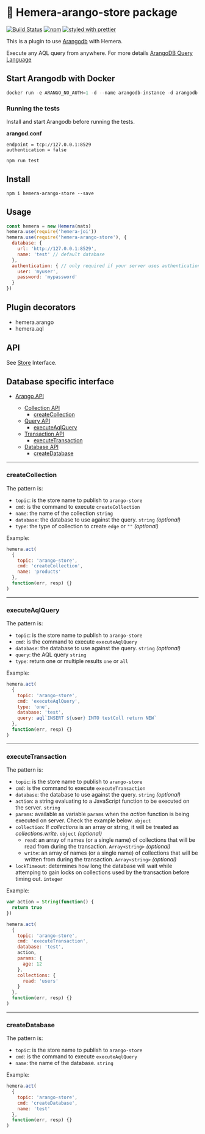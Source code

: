 # :avocado: Hemera-arango-store package

[![Build Status](https://travis-ci.org/hemerajs/hemera-arango-store.svg?branch=master)](https://travis-ci.org/hemerajs/hemera-arango-store)
[![npm](https://img.shields.io/npm/v/hemera-arango-store.svg?maxAge=3600)](https://www.npmjs.com/package/hemera-arango-store)
[![styled with prettier](https://img.shields.io/badge/styled_with-prettier-ff69b4.svg)](#badge)

This is a plugin to use [Arangodb](https://github.com/arangodb) with Hemera.

Execute any AQL query from anywhere. For more details [ArangoDB Query Language](https://www.arangodb.com/why-arangodb/sql-aql-comparison/)

## Start Arangodb with Docker

```js
docker run -e ARANGO_NO_AUTH=1 -d --name arangodb-instance -d arangodb -p 8529:8529
```

### Running the tests

Install and start Arangodb before running the tests.

**arangod.conf**

```
endpoint = tcp://127.0.0.1:8529
authentication = false
```

```
npm run test
```

## Install

```
npm i hemera-arango-store --save
```

## Usage

```js
const hemera = new Hemera(nats)
hemera.use(require('hemera-joi'))
hemera.use(require('hemera-arango-store'), {
  database: {
    url: 'http://127.0.0.1:8529',
    name: 'test' // default database
  },
  authentication: { // only required if your server uses authentication
    user: 'myuser',
    password: 'mypassword'
  }
})
```

## Plugin decorators

* hemera.arango
* hemera.aql

## API

See [Store](https://github.com/hemerajs/hemera/tree/master/packages/hemera-store) Interface.

## Database specific interface

* [Arango API](#arango-api)

  * [Collection API](#collection-api)
    * [createCollection](#createcollection)
  * [Query API](#query-api)
    * [executeAqlQuery](#executeaqlquery)
  * [Transaction API](#transaction-api)
    * [executeTransaction](#executetransaction)
  * [Database API](#database-api)
    * [createDatabase](#createdatabase)

---

### createCollection

The pattern is:

* `topic`: is the store name to publish to `arango-store`
* `cmd`: is the command to execute `createCollection`
* `name`: the name of the collection `string`
* `database`: the database to use against the query. `string` _(optional)_
* `type`: the type of collection to create `edge` or `""` _(optional)_

Example:

```js
hemera.act(
  {
    topic: 'arango-store',
    cmd: 'createCollection',
    name: 'products'
  },
  function(err, resp) {}
)
```

---

### executeAqlQuery

The pattern is:

* `topic`: is the store name to publish to `arango-store`
* `cmd`: is the command to execute `executeAqlQuery`
* `database`: the database to use against the query. `string` _(optional)_
* `query`: the AQL query `string`
* `type`: return one or multiple results `one` or `all`

Example:

```js
hemera.act(
  {
    topic: 'arango-store',
    cmd: 'executeAqlQuery',
    type: 'one',
    database: 'test',
    query: aql`INSERT ${user} INTO testColl return NEW`
  },
  function(err, resp) {}
)
```

---

### executeTransaction

The pattern is:

* `topic`: is the store name to publish to `arango-store`
* `cmd`: is the command to execute `executeTransaction`
* `database`: the database to use against the query. `string` _(optional)_
* `action`: a string evaluating to a JavaScript function to be executed on the server. `string`
* `params`: available as variable `params` when the _action_ function is being executed on server. Check the example below. `object`
* `collection`: If _collections_ is an array or string, it will be treated as _collections.write_. `object` _(optional)_
  * `read`: an array of names (or a single name) of collections that will be read from during the transaction. `Array<string>` _(optional)_
  * `write`: an array of names (or a single name) of collections that will be written from during the transaction. `Array<string>` _(optional)_
* `lockTimeout`: determines how long the database will wait while attemping to gain locks on collections used by the transaction before timing out.
  `integer`

Example:

```js
var action = String(function() {
  return true
})

hemera.act(
  {
    topic: 'arango-store',
    cmd: 'executeTransaction',
    database: 'test',
    action,
    params: {
      age: 12
    },
    collections: {
      read: 'users'
    }
  },
  function(err, resp) {}
)
```

---

### createDatabase

The pattern is:

* `topic`: is the store name to publish to `arango-store`
* `cmd`: is the command to execute `executeAqlQuery`
* `name`: the name of the database. `string`

Example:

```js
hemera.act(
  {
    topic: 'arango-store',
    cmd: 'createDatabase',
    name: 'test'
  },
  function(err, resp) {}
)
```
